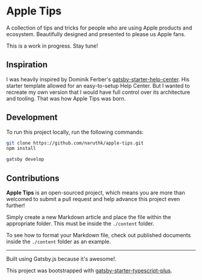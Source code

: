 # Apple Tips

A collection of tips and tricks for people who are using Apple products and ecosystem. Beautifully designed and presented to please us Apple fans.

This is a work in progress. Stay tune!

## Inspiration

I was heavily inspired by Dominik Ferber's [gatsby-starter-help-center](https://github.com/dferber90/gatsby-starter-help-center). His starter template allowed for an easy-to-setup Help Center. But I wanted to recreate my own version that I would have full control over its architecture and tooling. That was how Apple Tips was born.

## Development

To run this project locally, run the following commands:

```bash
git clone https://github.com/naruthk/apple-tips.git
npm install
```

```bash
gatsby develop
```

## Contributions

**Apple Tips** is an open-sourced project, which means you are more than welcomed to submit a pull request and help advance this project even further!

Simply create a new Markdown article and place the file within the appropriate folder. This must be inside the `./content` folder.

To see how to format your Markdown file, check out published documents inside the `./content` folder as an example.

---

Built using Gatsby.js because it's awesome!.

This project was bootstrapped with [gatsby-starter-typescript-plus](https://github.com/resir014/gatsby-starter-typescript-plus).